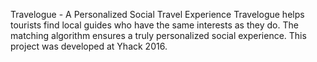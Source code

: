 Travelogue - A Personalized Social Travel Experience
Travelogue helps tourists find local guides who have the same interests as they do. The matching algorithm ensures a truly personalized social experience. This project was developed at Yhack 2016.
